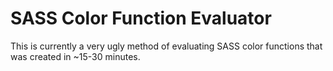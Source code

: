# SASS Color Function Evaluator

This is currently a very ugly method of evaluating SASS color functions that was created in ~15-30 minutes.